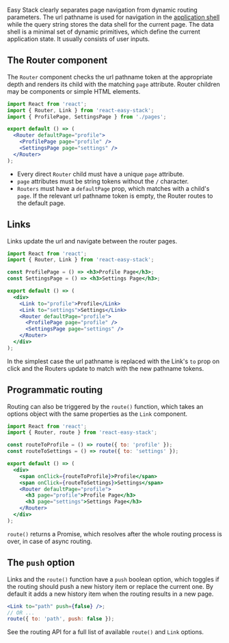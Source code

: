Easy Stack clearly separates page navigation from <span id='params-link'> dynamic routing parameters</span>. The url pathname is used for navigation in the [application shell](https://developers.google.com/web/fundamentals/architecture/app-shell) while the query string stores the data shell for the current page. The data shell is a minimal set of dynamic primitives, which define the current application state. It usually consists of user inputs.

## The Router component

The `Router` component checks the url pathname token at the appropriate depth and renders its child with the matching `page` attribute. Router children may be components or simple HTML elements.

```jsx
import React from 'react';
import { Router, Link } from 'react-easy-stack';
import { ProfilePage, SettingsPage } from './pages';

export default () => (
  <Router defaultPage="profile">
    <ProfilePage page="profile" />
    <SettingsPage page="settings" />
  </Router>
);
```

- Every direct `Router` child must have a unique `page` attribute.
- `page` attributes must be string tokens without the `/` character.
- `Routers` must have a `defaultPage` prop, which matches with a child's `page`. If the relevant url pathname token is empty, the Router routes to the default page.

## Links

Links update the url and navigate between the router pages.

```jsx
import React from 'react';
import { Router, Link } from 'react-easy-stack';

const ProfilePage = () => <h3>Profile Page</h3>;
const SettingsPage = () => <h3>Settings Page</h3>;

export default () => (
  <div>
    <Link to="profile">Profile</Link>
    <Link to="settings">Settings</Link>
    <Router defaultPage="profile">
      <ProfilePage page="profile" />
      <SettingsPage page="settings" />
    </Router>
  </div>
);
```

<div id="links-demo"></div>

In the simplest case the url pathname is replaced with the Link's `to` prop on click and the Routers update to match with the new pathname tokens.

## Programmatic routing

Routing can also be triggered by the `route()` function, which takes an options object with the same properties as the `Link` component.

```jsx
import React from 'react';
import { Router, route } from 'react-easy-stack';

const routeToProfile = () => route({ to: 'profile' });
const routeToSettings = () => route({ to: 'settings' });

export default () => (
  <div>
    <span onClick={routeToProfile}>Profile</span>
    <span onClick={routeToSettings}>Settings</span>
    <Router defaultPage="profile">
      <h3 page="profile">Profile Page</h3>
      <h3 page="settings">Settings Page</h3>
    </Router>
  </div>
);
```

`route()` returns a Promise, which resolves after the whole routing process is over, in case of <span id='async-link'> async routing</span>.

## The `push` option

Links and the `route()` function have a `push` boolean option, which toggles if the routing should push a new history item or replace the current one. By default it adds a new history item when the routing results in a new page.

```jsx
<Link to="path" push={false} />;
// OR ...
route({ to: 'path', push: false });
```

See the <span id='api-link'> routing API </span> for a full list of available `route()` and `Link` options.
